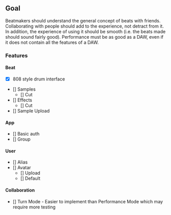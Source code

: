 ## Goal

Beatmakers should understand the general concept of beats with friends. Collaborating with people should add to the experience, not detract from it. In addition, the experience of using it should be smooth (i.e. the beats made should sound fairly good). Performance must be as good as a DAW, even if it does not contain all the features of a DAW.

### Features

#### Beat

- [x] 808 style drum interface
- [] Samples
  - [] Cut
- [] Effects
  - [] Cut
- [] Sample Upload

#### App

- [] Basic auth
- [] Group

#### User

- [] Alias
- [] Avatar
  - [] Upload
  - [] Default

#### Collaboration

- [] Turn Mode - Easier to implement than Performance Mode which may require more testing
